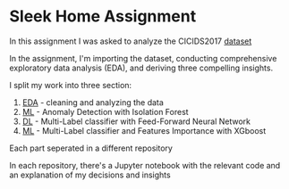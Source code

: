 # Sleek Home Assignment
In this assignment I was asked to analyze the CICIDS2017 [dataset](https://www.unb.ca/cic/datasets/ids-2017.html)

In the assignment, I'm importing the dataset, conducting comprehensive exploratory data analysis (EDA), and deriving three
compelling insights.

I split my work into three section:
1. [EDA](https://github.com/traviv/sleek_home_assignment/tree/main/EDA) - cleaning and analyzing the data
2. [ML](https://github.com/traviv/sleek_home_assignment/tree/main/ML%20Anomaly%20Detection) - Anomaly Detection with Isolation Forest
3. [DL](https://github.com/traviv/sleek_home_assignment/tree/main/DL%20Multi-Label%20Classification) - Multi-Label classifier with Feed-Forward Neural Network
4. [ML](https://github.com/traviv/sleek_home_assignment/tree/main/ML%20Feature%20Importance) - Multi-Label classifier and Features Importance with XGboost

Each part seperated in a different repository 

In each repository, there's a Jupyter notebook with the relevant code and an explanation of my decisions and insights
